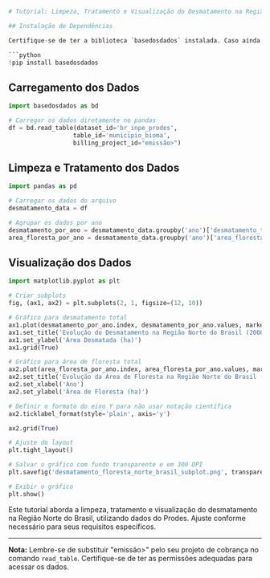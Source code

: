```python
# Tutorial: Limpeza, Tratamento e Visualização do Desmatamento na Região Norte do Brasil

## Instalação de Dependências

Certifique-se de ter a biblioteca `basedosdados` instalada. Caso ainda não tenha, utilize o seguinte comando:

```python
!pip install basedosdados
```

## Carregamento dos Dados

```python
import basedosdados as bd

# Carregar os dados diretamente no pandas
df = bd.read_table(dataset_id='br_inpe_prodes',
                  table_id='municipio_bioma',
                  billing_project_id="emissão>")
```

## Limpeza e Tratamento dos Dados

```python
import pandas as pd

# Carregar os dados do arquivo
desmatamento_data = df

# Agrupar os dados por ano
desmatamento_por_ano = desmatamento_data.groupby('ano')['desmatamento_total'].sum()
area_floresta_por_ano = desmatamento_data.groupby('ano')['area_floresta_total'].sum()
```

## Visualização dos Dados

```python
import matplotlib.pyplot as plt

# Criar subplots
fig, (ax1, ax2) = plt.subplots(2, 1, figsize=(12, 10))

# Gráfico para desmatamento total
ax1.plot(desmatamento_por_ano.index, desmatamento_por_ano.values, marker='o', color='red')
ax1.set_title('Evolução do Desmatamento na Região Norte do Brasil (2000-2022)')
ax1.set_ylabel('Área Desmatada (ha)')
ax1.grid(True)

# Gráfico para área de floresta total
ax2.plot(area_floresta_por_ano.index, area_floresta_por_ano.values, marker='s', color='green')
ax2.set_title('Evolução da Área de Floresta na Região Norte do Brasil (2000-2022)')
ax2.set_xlabel('Ano')
ax2.set_ylabel('Área de Floresta (ha)')

# Definir o formato do eixo Y para não usar notação científica
ax2.ticklabel_format(style='plain', axis='y')

ax2.grid(True)

# Ajuste do layout
plt.tight_layout()

# Salvar o gráfico com fundo transparente e em 300 DPI
plt.savefig('desmatamento_floresta_norte_brasil_subplot.png', transparent=True, dpi=300)

# Exibir o gráfico
plt.show()
```

Este tutorial aborda a limpeza, tratamento e visualização do desmatamento na Região Norte do Brasil, utilizando dados do Prodes. Ajuste conforme necessário para seus requisitos específicos.

---

**Nota:** Lembre-se de substituir "emissão>" pelo seu projeto de cobrança no comando `read_table`. Certifique-se de ter as permissões adequadas para acessar os dados.
